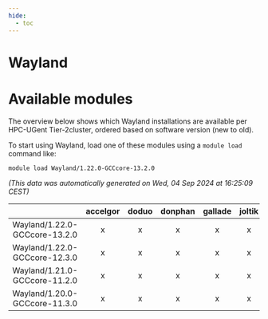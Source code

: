 ```yaml
---
hide:
  - toc
---
```


Wayland
=======

# Available modules


The overview below shows which Wayland installations are available per HPC-UGent Tier-2cluster, ordered based on software version (new to old).

To start using Wayland, load one of these modules using a `module load` command like:

```shell
module load Wayland/1.22.0-GCCcore-13.2.0
```

*(This data was automatically generated on Wed, 04 Sep 2024 at 16:25:09 CEST)*  

| |accelgor|doduo|donphan|gallade|joltik|shinx|skitty|
| :---: | :---: | :---: | :---: | :---: | :---: | :---: | :---: |
|Wayland/1.22.0-GCCcore-13.2.0|x|x|x|x|x|x|x|
|Wayland/1.22.0-GCCcore-12.3.0|x|x|x|x|x|x|x|
|Wayland/1.21.0-GCCcore-11.2.0|x|x|x|x|x|-|x|
|Wayland/1.20.0-GCCcore-11.3.0|x|x|x|x|x|-|x|
